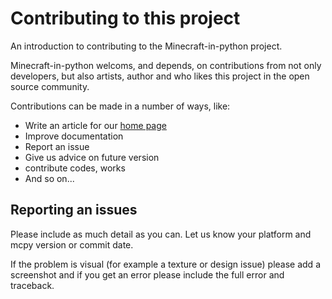 # Contributing to this project
An introduction to contributing to the Minecraft-in-python project.

Minecraft-in-python welcoms, and depends, on contributions from not only developers,
but also artists, author and who likes this project in the open source community.

Contributions can be made in a number of ways, like:

- Write an article for our [home page](https://minecraft-in-python.github.io)
- Improve documentation
- Report an issue
- Give us advice on future version
- contribute codes, works
- And so on...

## Reporting an issues
Please include as much detail as you can. Let us know your platform and mcpy version or commit date.

If the problem is visual (for example a texture or design issue) please add a screenshot and 
if you get an error please include the full error and traceback.
